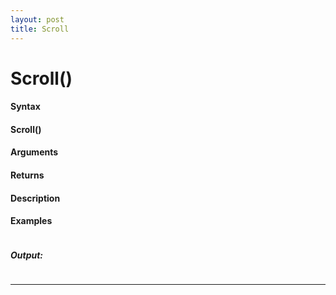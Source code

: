 ```yaml
---
layout: post
title: Scroll
---
```


# Scroll()


#### Syntax

#### Scroll()

#### Arguments

#### Returns

#### Description

#### Examples

```

```

##### Output:

```

```

---